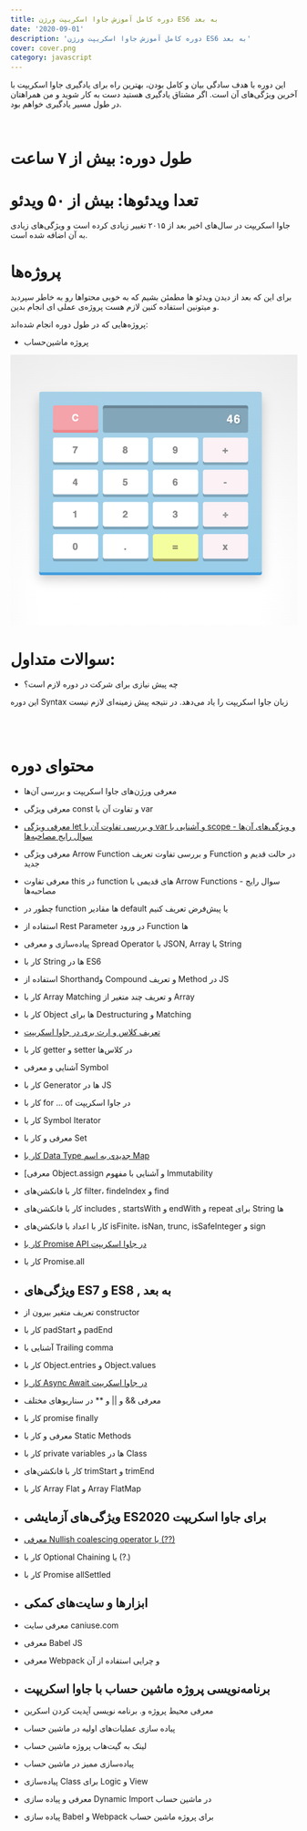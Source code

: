 ```yaml
---
title: دوره کامل آموزش جاوا اسکریپت ورژن ES6 به بعد
date: '2020-09-01'
description: 'دوره کامل آموزش جاوا اسکریپت ورژن ES6 به بعد'
cover: cover.png
category: javascript
---
```


این دوره با هدف سادگی بیان و کامل بودن، بهترین راه برای یادگیری جاوا اسکریپت با آخرین ویژگی‌های آن است. اگر مشتاق یادگیری هستید دست به کار شوید و من همراهتان در طول مسیر یادگیری خواهم بود.

<br />

# طول دوره: بیش از ۷ ساعت

# تعدا ویدئو‌ها: بیش از ۵۰ ویدئو

جاوا اسکریپت در سال‌های اخیر بعد از ۲۰۱۵ تغییر زیادی کرده است و ویژگی‌های زیادی به آن اضافه شده است.

# پروژه‌ها

برای این که بعد از دیدن ویدئو ها مطمئن بشیم که به خوبی محتواها رو به خاطر سپردید و میتونین استفاده کنین لازم هست پروژه‌ی عملی ای انجام بدین.

پروژه‌هایی که در طول دوره انجام شده‌اند:

- پروژه ماشین‌حساب

![پروژه ماشین‌حساب](calc.png 'پروژه ماشین‌حساب')

# سوالات متداول:

- چه پیش‌ نیازی برای شرکت در دوره لازم است؟

این دوره Syntax زبان جاوا اسکریپت را یاد می‌دهد. در نتیجه پیش زمینه‌ای لازم نیست

<br />
<br />

# محتوای دوره

<div class="course-items">

- معرفی ورژن‌های جاوا اسکریپت و بررسی آن‌ها
- معرفی ویژگی const و تفاوت آن با var
- [معرفی ویژگی let و بررسی تفاوت آن با var و آشنایی با scope و ویژگی‌های آن‌ها - سوال رایج مصاحبه‌ها](/javascript-let-const-var-this-interview-question)
- معرفی ویژگی Arrow Function و بررسی تفاوت تعریف Function در حالت قدیم و جدید
- معرفی تفاوت this در function های قدیمی با Arrow Functions - سوال رایج مصاحبه‌ها
- چطور در function ها مقادیر default یا پیش‌فرض تعریف کنیم
- استفاده از Rest Parameter در ورود Function ها
- پیاده‌سازی و معرفی Spread Operator با JSON, Array یا String
- کار با String ها در ES6
- استفاده از Shorthandو Compound و تعریف Method در JS
- کار با Array Matching و تعریف چند متغیر از Array
- کار با Object ها برای Destructuring و Matching
- [تعریف کلاس و ارث بری در جاوا اسکریپت](/javascript-introducing-class-features)
- کار با getter و setter در کلاس‌ها
- آشنایی و معرفی Symbol
- کار با Generator ها در JS
- کار با for ... of در جاوا اسکریپت
- کار با Symbol Iterator
- معرفی و کار با Set
- [کار با Data Type جدیدی به اسم Map](/javascript-introducing-map-data-type)
- [معرفی Object.assign و آشنایی با مفهوم Immutability
- کار با فانکشن‌های filter، findeIndex و find
- کار با فانکشن‌های includes , startsWith و endWith و repeat برای String ها
- کار با اعداد با فانکشن‌های isFinite، isNan, trunc, isSafeInteger و sign
- [کار با Promise API در جاوا اسکریپت](/javascript-work-with-promise-api)
- کار با Promise.all

- ## ویژگی‌های ES7 و ES8 , به بعد

- تعریف متغیر بیرون از constructor
- کار با padStart و padEnd
- آشنایی با Trailing comma
- کار با Object.entries و Object.values
- [کار با Async Await در جاوا اسکریپت](/javascript-how-to-work-with-async-await)
- معرفی && و || و \*\* در سناریوهای مختلف
- کار با promise finally
- معرفی و کار با Static Methods
- کار با private variables ها در Class
- کار با فانکشن‌های trimStart و trimEnd
- کار با Array Flat و Array FlatMap

- ## ویژگی‌های آزمایشی ES2020 برای جاوا اسکریپت

- [معرفی Nullish coalescing operator یا (??)](/javascript-how-to-work-with-nullish-coalescing-operator)
- کار با Optional Chaining یا (?.)
- کار با Promise allSettled

- ## ابزارها و سایت‌های کمکی

- معرفی سایت caniuse.com
- معرفی Babel JS
- معرفی Webpack و چرایی استفاده‌ از آن

- ## برنامه‌نویسی پروژه ماشین حساب با جاوا اسکریپت

- معرفی محیط پروژه و. برنامه نویسی آپدیت کردن اسکرین
- پیاده سازی عملیات‌های اولیه در ماشین حساب
- لینک به گیت‌هاب پروژه ماشین حساب
- پیاده‌سازی ممیز در ماشین حساب
- پیاده‌سازی Class برای Logic و View
- معرفی و پیاده سازی Dynamic Import در ماشین حساب
- پیاده سازی Babel و Webpack برای پروژه ماشین حساب

</div>
